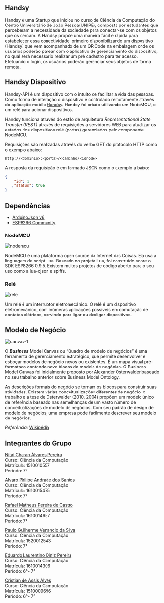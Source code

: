 ## Handsy
Handsy é uma Startup que iniciou no curso de Ciência da Computação do Centro Universitário de João Pessoa(UNIPÊ), composta por estudantes que perceberam a necessidade da sociedade para conectar-se com os objetos que os cercam. A Handsy propõe uma maneira fácil e rápida para estabelecer essa conectividade, primeiro disponibilizando um dispositivo (Handsy) que vem acompanhado de um QR Code na embalagem onde os usuários poderão parear com o aplicativo de gerenciamento do dispositivo, no qual será necessário realizar um pré cadastro para ter acesso. Efetuando o login, os usuários poderão gerenciar seus objetos de forma remota.


## Handsy Dispositivo
Handsy-API é um dispositivo com o intuito de facilitar a vida das pessoas. Como forma de interação o dispositivo é controlado remotamente através do aplicação mobile [Handsy](https://github.com/jpasgard/Handsy-APP). Handsy foi criado utilizando um NodeMCU, e um relé para acionar dispositivos.

Handsy funciona através do estilo de arquitetura _Representational State Transfer (REST)_ através de requisições a servidores WEB para atualizar os estados dos dispositivos relé (portas) gerenciados pelo componente NodeMCU.

Requisições são realizadas através do verbo GET do protocolo HTTP como o exemplo abaixo:
```
http://<dominio>:<porta>/<caminho/<idnode>
```
A resposta da requisição é em formado JSON como o exemplo a baixo:
```json
{
    "id": 1
   ,"status": true
}
```
## Dependências
- [ArduinoJson v6](https://arduinojson.org/v6/doc/installation/)
- [ESP8266 Community](https://www.filipeflop.com/blog/programar-nodemcu-com-ide-arduino/)

### NodeMCU
![nodemcu](https://user-images.githubusercontent.com/14323599/67285686-635c7000-f4ae-11e9-8a84-cb53ee461685.jpg)

NodeMCU é uma plataforma open source da Internet das Coisas.  Ela usa a linguagem de script Lua. Baseado no projeto Lua, foi construído sobre o SDK ESP8266 0.9.5. Existem muitos projetos de código aberto para o seu uso como a lua-cjson e spiffs.

### Relé
![rele](https://user-images.githubusercontent.com/14323599/67285778-9141b480-f4ae-11e9-9701-35fce17a6ed5.png)

Um relé é um interruptor eletromecânico. O relé é um dispositivo eletromecânico, com inúmeras aplicações possíveis em comutação de contatos elétricos, servindo para ligar ou desligar dispositivos.

## Modelo de Negócio
![canvas-1](https://user-images.githubusercontent.com/14323599/67221893-99441a80-f402-11e9-92b6-5475f8a9e7c5.jpg)

O **_Business_** Model Canvas ou “Quadro de modelo de negócios” é uma ferramenta de gerenciamento estratégico, que permite desenvolver e esboçar modelos de negócio novos ou existentes. É um mapa visual pré-formatado contendo nove blocos do modelo de negócios. O Business Model Canvas foi inicialmente proposto por Alexander Osterwalder baseado no seu trabalho anterior sobre Business Model Ontology.

As descrições formais do negócio se tornam os blocos para construir suas atividades. Existem várias conceitualizações diferentes de negócio; o trabalho e a tese de Osterwalder (2010, 2004) propõem um modelo único de referência baseado nas semelhanças de um vasto número de conceitualizações de modelo de negócios. Com seu padrão de design de modelo de negócios, uma empresa pode facilmente descrever seu modelo de negócios.

_Referência:_ [Wikipédia](https://pt.wikipedia.org/wiki/Business_Model_Canvas)


## Integrantes do Grupo
[Nitai Charan Álvares Pereira](https://www.linkedin.com/in/nitaicharan/)
<br/>Curso: Ciência da Computação
<br/>Matrícula: 1510010557
<br/>Período: 7°

[Alvaro Philipe Andrade dos Santos](https://www.linkedin.com/in/alvaro-andrade-48596b117/)
<br/>Curso: Ciência da Computação
<br/>Matrícula: 1610015475
<br/>Período: 7°

[Rafael Matheus Pereira de Castro](https://www.linkedin.com/in/rafael-m-castro/)
<br/>Curso: Ciência da Computação
<br/>Matrícula: 1610014657
<br/>Período: 7°

[Paulo Guilherme Venancio da Silva](https://www.linkedin.com/in/gui9394/)
<br/>Curso: Ciência da Computação
<br/>Matrícula: 1520012543
<br/>Período: 7°

[Eduardo Laurentino Diniz Pereira](https://www.linkedin.com/in/eduardo-diniz-dev/)
<br/>Curso: Ciência da Computação
<br/>Matrícula: 1610014306
<br/>Período: 6°- 7°

[Cristian de Assis Alves](https://www.linkedin.com/in/cristian-alves-2531a110b/)
<br/>Curso: Ciência da Computação
<br/>Matrícula: 1510009696
<br/>Período: 6°- 7°
